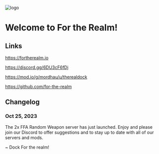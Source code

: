 ![logo](https://fortherealm.io/img/motd.png)

# Welcome to For the Realm!

## Links
https://fortherealm.io

https://discord.gg/6DU3cF6fDj

https://mod.io/g/mordhau/u/therealdock

https://github.com/for-the-realm


## Changelog

### Oct 25, 2023

The 2x FFA Random Weapon server has just launched.
Enjoy and please join our Discord to offer suggestions
and to stay up to date with all of our servers and
mods.

~ Dock
For the realm!